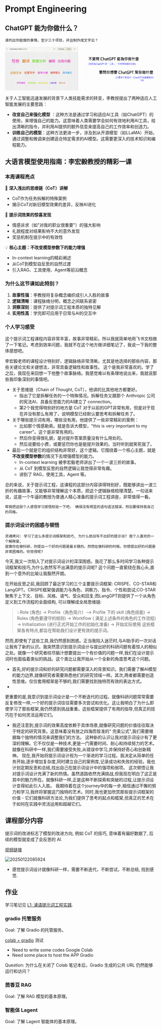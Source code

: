 # Prompt Engineering



## ChatGPT 能为你做什么？

```
请列出你能做的事情，至少三十项目，并且制作成文字云？
```

<div style="display: flex; justify-content: space-between;">
  <img src="imgs/w2_1.png" alt="Image 1" style="width: 48%;">
  <img src="imgs/w2_2.png" alt="Image 2" style="width: 48%;">
</div>

[//]: # (comment: gpt的效果没有 claude 好。)


关于人工智能迅速发展的背景下人类技能需求的转变，李教授提出了两种适应人工智能发展的主要思路：

- **改变自己来强化模型**
  ：这种方法是通过学习和适应AI工具（如ChatGPT）的使用，来增强自己的能力。这意味着人类需要学会如何有效地利用AI工具，给出清晰的指令，并利用AI提供的额外信息来提高自己的工作效率和创造力。
- **训练自己的模型**：这种方法更进一步，涉及到从开源模型（如LLaMA）开始，通过调整和微调来创建适合特定需求的AI模型。这需要更深入的技术知识和编程能力。

## 大语言模型使用指南：李宏毅教授的精彩一课

### 本周课程亮点

🌟 **深入浅出的思维链（CoT）讲解**

- CoT作为任务拆解的特殊案例
- 揭示CoT对新旧模型效果的差异，反映AI进化

🧠 **提示词效果的惊喜发现**

- 情感诉求（如"对我的职业很重要"）的强大影响
- 礼貌程度对结果影响不大的意外发现
- 奖惩机制在提示中的有效性

💡 **核心主题：不改变模型参数下的能力增强**

- In-context learning的精彩阐述
- 从CoT到模型自反思的自然过渡
- 引入RAG、工具使用、Agent等前沿概念

### 为什么这节课如此特别？

1. **故事性强**：李教授将复杂概念编织成引人入胜的故事
2. **逻辑清晰**：课程脉络分明，概念之间联系紧密
3. **洞察深刻**：提供了对提示词工程本质的独特见解
4. **实用性高**：学完即可应用于日常与AI的交互中

### 个人学习感受

这个提示词工程课程内容非常丰富，故事非常精彩。所以我就简单地用飞书文档做了一下笔记。考虑到效率问题，我就不在这个地方做详细笔记了，我说一下我的整体感想吧。

李宏毅老师的课程设计特别好，逻辑脉络非常清晰。尤其是他选择的那些内容，那些关键论文和关键想法，非常具备逻辑性和故事性。
这个是我非常喜欢的。学了之后，我现在来回想一下他整个故事脉络。我感觉难以有条理地说出来，我就说那些我印象深刻的事情吧。

- 关于思维链（Chain of Thought, CoT），他讲的比其他地方都要好。
    - 指出了它是拆解任务的一个特殊情况。拆解任务又跟那个 Anthropic 公司的宪法AI、具备反思能力的AI建立了 connection。
    - 第2个我觉得特别好的地方是 CoT 对于以前的GPT非常有用，但是对于现在并没有那么有用了，说明模型已经默认要思考和拆解任务了。
- 关于哪些提示词有用，哪些没有用，他提供了一些非常精彩的案例：
    - 比如那个情感勒索。就是告诉大模型，"this is very important to my career"。这个是非常有用的。
    - 然后你变得很礼貌，是对提升答案质量没有什么用处的。
    - 然后说要给小费，或要惩罚你也是能提升效果的。当时听到就笑死我了。
- 最后一个就是它的组织结构非常好，这个逻辑。它围绕着一个核心主题，就是**不改变模型参数**的情况下去增强模型的能力。
    - In-context learning 被李宏毅老师讲出了一个一波三折的故事。
    - 从 CoT 到模型反思的自然逻辑让我觉得非常有趣。
    - 讲到了 RAG，使用工具，Agent 等。

总的来说，关于提示词工程，这课程的这部分内容讲得特别好，既能够讲出一波三折的有趣故事，又能够非常理解这个本质，把这个逻辑脉络梳理清楚。一句话来说，这是一个牛逼的教授为普通人精心准备的提示词工程讲座，非常值得一看。



```
帮我把这段个人感悟学习感悟校验一下吧， 确保没有明显的语句语法错误，然后要保持我自己的风格。
```

### 提示词设计的困惑与顿悟 

```
灵魂拷问: 学习了这么多提示词框架和技巧, 为什么依旧写不出好的提示词? 我个人喜欢的一个解释是,
就像你在做科研，你提出一个好的问题是最关键的。然而在做科研的时候，你想提出好的问题是非常困难的。你觉得呢?
```
今天,我又一次陷入了对提示词设计的深深困惑。我花了那么多时间学习各种提示词框架和技巧,为什么依然写不出满意的提示词呢?
这个问题一直萦绕在我心头,直到一个意外的比喻让我豁然开朗。

在开始反思之前,我回顾了最近学习的三个主要提示词框架:
CRISPE、CO-STAR和LangGPT。CRISPE框架强调能力与角色、洞察力、指令、个性和尝试;CO-STAR聚焦于上下文、目标、风格、语气、受众和回复;而LangGPT则提供了一个从角色定义到工作流程的全面结构,
可以理解成全局思维链:
> 💡Role (角色) -> Profile（角色简介）—> Profile 下的 skill (角色技能) -> Rules (角色要遵守的规则) -> Workflow (
> 满足上述条件的角色的工作流程) -> Initialization (进行正式开始工作的初始化准备) -> 开始实际使用
> 这些框架各有特点,都旨在帮助我们设计更有效的提示词。

然而,即使有了这些工具,我仍然感到困惑。正当我陷入迷茫时,与AI助手的一次对话让我有了新的认识。我突然意识到提示词设计与提出好的科研问题有着惊人的相似之处。就像一个研究者绞尽脑汁想要提出一个有价值的问题一样,我们在设计提示词时也面临着类似的挑战。这个类比让我开始从一个全新的角度思考这个问题。

- 首先,好的提示词和好的研究问题都需要深入的背景知识。我们需要了解AI模型的能力边界,就像研究者需要熟悉他们的研究领域一样。其次,两者都需要创造性思维。仅仅套用框架是不够的,我们需要找到独特而有效的表达方式。
-
更重要的是,我意识到提示词设计是一个不断迭代的过程。就像科研问题常常需要反复修改一样,一个好的提示词往往需要多次尝试和优化。这让我明白了为什么即使学习了那些框架,我仍然感到挑战重重。这些框架提供了有用的指导,但真正的技巧在于如何灵活运用它们。
- 我还注意到,提示词的效果高度依赖于具体场景,就像研究问题的价值往往取决于特定的研究背景。这意味着没有放之四海而皆准的"
  完美公式",我们需要根据每个独特的情况来调整我们的方法。
  这种新的认识让我对提示词设计有了更深的理解。它不仅仅是一种技术,更是一门需要时间、耐心和持续努力的艺术。就像在科研中一样,我们需要接受失败,从错误中学习,并保持好奇心和创新精神。
  现在,我开始将提示词设计视为一个渐进的学习过程。我决定从简单的任务开始,逐步增加复杂度,同时建立自己的案例库,记录成功和失败的经验。我也计划定期反思和总结,找出自己在提示词设计中的强项和弱项。
  这次顿悟让我对提示词设计充满了新的热情。虽然道路依然充满挑战,但我现在明白了这正是其中的魅力所在。就像科研一样,正是这种不断探索和突破的过程,让提示词设计变得如此引人入胜。
  我期待着在这个journey中的每一步,相信通过不懈的努力和学习,我终将掌握这门独特的艺术。同时,我也更加欣赏那些提示词框架的价值 -
  它们就像科研方法论,为我们提供了思考的起点和框架,但真正的艺术在于如何在实践中灵活运用和超越它们。





## 课程部分内容

提示词的改进标志了模型的改进方向, 例如 CoT 的技巧, 意味着有偏好数据了, 后续的模型就变成了会反思的 AI. 

[视频链接](https://www.bilibili.com/video/BV1BJ4m1e7g8?vd_source=d3d6c6260e5259a5e1b8b098679a13da&spm_id_from=333.788.videopod.episodes&p=6)

![20250122085924](https://s2.loli.net/2025/01/22/JQNcvX1KZniM4GV.png)

- 感觉提示词设计就像科研一样，需要不断迭代，不断尝试，不断总结, 找到感觉. 
  



## 作业

学习笔记见 [L1: 浦语提示词工程实践](https://swze06osuex.feishu.cn/wiki/G0GPwSyzUijj2Dk8SCzc6GN1n2b?from=from_copylink).

### gradio 托管服务

Goal: 了解 Gradio 的托管服务。

[colab + gradio](https://colab.research.google.com/drive/1N7WTdVseHg4pNQpDMENo2aHOfsCS2-If?usp=sharing#scrollTo=jM5uD31QPMQw)
测试

- Need to write some codes Google Colab
- Need some place to host the APP Gradio

Question: 为什么在关闭了 Colab 笔记本后，Gradio 生成的公共 URL 仍然能够运行和访问？

### 茴香豆 RAG

Goal: 了解 RAG 模型的基本原理。

### 智能体 Lagent

Goal: 了解 Lagent 智能体的基本原理。







